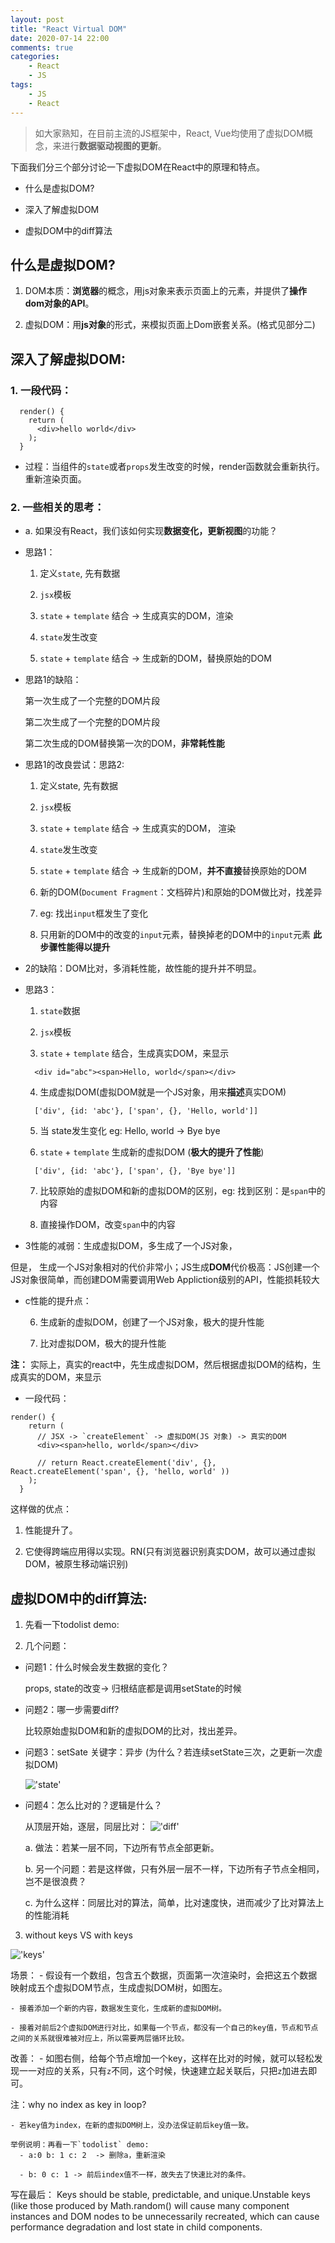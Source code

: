 ```yaml
---
layout: post
title: "React Virtual DOM"
date: 2020-07-14 22:00
comments: true
categories:
    - React
    - JS
tags:
    - JS
    - React
---
```


> 如大家熟知，在目前主流的JS框架中，React, Vue均使用了虚拟DOM概念，来进行**数据驱动视图的更新**。

下面我们分三个部分讨论一下虚拟DOM在React中的原理和特点。

- 什么是虚拟DOM?

- 深入了解虚拟DOM

- 虚拟DOM中的diff算法
  
<!-- more -->

## 什么是虚拟DOM?

1. DOM本质：**浏览器**的概念，用js对象来表示页面上的元素，并提供了**操作dom对象的API**。

2. 虚拟DOM：用**js对象**的形式，来模拟页面上Dom嵌套关系。(格式见部分二)

## 深入了解虚拟DOM:

### 1. 一段代码：

```
  render() {
    return (
      <div>hello world</div>
    );
  }
```

- 过程：当组件的`state`或者`props`发生改变的时候，render函数就会重新执行。重新渲染页面。

### 2. 一些相关的思考：

- a. 如果没有React，我们该如何实现**数据变化，更新视图**的功能？

- 思路1： 
  1. 定义`state`, 先有数据

  2. `jsx`模板

  3. `state` + `template`  结合 -> 生成真实的DOM，渲染

  4. `state`发生改变

  5. `state` + `template` 结合 -> 生成新的DOM，替换原始的DOM

- 思路1的缺陷：

  第一次生成了一个完整的DOM片段

  第二次生成了一个完整的DOM片段

  第二次生成的DOM替换第一次的DOM，**非常耗性能**

- 思路1的改良尝试：思路2:

  1. 定义state, 先有数据

  2. `jsx`模板

  3. `state` + `template` 结合 -> 生成真实的DOM， 渲染

  4. `state`发生改变

  5. `state` + `template` 结合 -> 生成新的DOM，**并不直接**替换原始的DOM

  6. 新的DOM(`Document Fragment`：文档碎片)和原始的DOM做比对，找差异

  7. eg: 找出`input`框发生了变化

  8. 只用新的DOM中的改变的`input`元素，替换掉老的DOM中的`input`元素 **此步骤性能得以提升**

- 2的缺陷：DOM比对，多消耗性能，故性能的提升并不明显。

- 思路3：

  1. `state`数据

  2. `jsx`模板

  3. `state` + `template` 结合，生成真实DOM，来显示
  
  ```
    <div id="abc"><span>Hello, world</span></div>
  ```
  
  4. 生成虚拟DOM(虚拟DOM就是一个JS对象，用来**描述**真实DOM)
  
  ```
    ['div', {id: 'abc'}, ['span', {}, 'Hello, world']]
  ```

  5. 当 state发生变化 eg: Hello, world -> Bye bye

  6. `state` + `template` 生成新的虚拟DOM (**极大的提升了性能**)

  ```
    ['div', {id: 'abc'}, ['span', {}, 'Bye bye']]
  ```

  7. 比较原始的虚拟DOM和新的虚拟DOM的区别，eg: 找到区别：是`span`中的内容

  8. 直接操作DOM，改变`span`中的内容

- 3性能的减弱：生成虚拟DOM，多生成了一个JS对象，

但是， 生成一个JS对象相对的代价非常小；JS生成**DOM**代价极高：JS创建一个JS对象很简单，而创建DOM需要调用Web Appliction级别的API，性能损耗较大

- c性能的提升点： 

  6. 生成新的虚拟DOM，创建了一个JS对象，极大的提升性能

  7. 比对虚拟DOM，极大的提升性能

**注：** 实际上，真实的react中，先生成虚拟DOM，然后根据虚拟DOM的结构，生成真实的DOM，来显示


- 一段代码：

```
render() {
    return (
      // JSX -> `createElement` -> 虚拟DOM(JS 对象) -> 真实的DOM
      <div><span>hello, world</span></div>

      // return React.createElement('div', {}, React.createElement('span', {}, 'hello, world' ))
    );
  }
```

这样做的优点：

1. 性能提升了。

2. 它使得跨端应用得以实现。RN(只有浏览器识别真实DOM，故可以通过虚拟DOM，被原生移动端识别)

## 虚拟DOM中的diff算法:

1. 先看一下todolist demo:

2. 几个问题：

- 问题1：什么时候会发生数据的变化？
  
  props, state的改变-> 归根结底都是调用setState的时候

- 问题2：哪一步需要diff? 

  比较原始虚拟DOM和新的虚拟DOM的比对，找出差异。

- 问题3：setSate 关键字：异步 (为什么？若连续setState三次，之更新一次虚拟DOM)

  !['state'](/assets/image/reactState.jpg)

- 问题4：怎么比对的？逻辑是什么？

  从顶层开始，逐层，同层比对：
  !['diff'](/assets/image/reactDiff.jpg)

  a. 做法：若某一层不同，下边所有节点全部更新。

  b. 另一个问题：若是这样做，只有外层一层不一样，下边所有子节点全相同，岂不是很浪费？

  c. 为什么这样：同层比对的算法，简单，比对速度快，进而减少了比对算法上的性能消耗

3. without keys VS with keys

  !['keys'](/assets/image/reactKeys.jpg)

  场景：
    - 假设有一个数组，包含五个数据，页面第一次渲染时，会把这五个数据映射成五个虚拟DOM节点，生成虚拟DOM树，如图左。

    - 接着添加一个新的内容，数据发生变化，生成新的虚拟DOM树。

    - 接着对前后2个虚拟DOM进行对比，如果每一个节点，都没有一个自己的key值，节点和节点之间的关系就很难被对应上，所以需要两层循环比较。
  
  改善：
    - 如图右侧，给每个节点增加一个key，这样在比对的时候，就可以轻松发现一一对应的关系，只有`z`不同，这个时候，快速建立起关联后，只把`z`加进去即可。

  注：why no index as key in loop?

    - 若key值为index，在新的虚拟DOM树上，没办法保证前后key值一致。

    举例说明：再看一下`todolist` demo:
      - a:0 b: 1 c: 2  -> 删除a，重新渲染

      - b: 0 c: 1 -> 前后index值不一样，故失去了快速比对的条件。
  
写在最后：
Keys should be stable, predictable, and unique.Unstable keys (like those produced by Math.random() will cause many component instances and DOM nodes to be unnecessarily recreated, which can cause performance degradation and lost state in child components.